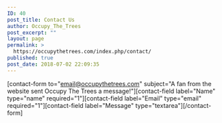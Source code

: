 ```yaml
---
ID: 40
post_title: Contact Us
author: Occupy_The_Trees
post_excerpt: ""
layout: page
permalink: >
  https://occupythetrees.com/index.php/contact/
published: true
post_date: 2018-07-02 22:09:35
---
```

[contact-form to="email@occupythetrees.com" subject="A fan from the website sent Occupy The Trees a message!"][contact-field label="Name" type="name" required="1"][contact-field label="Email" type="email" required="1"][contact-field label="Message" type="textarea"][/contact-form]